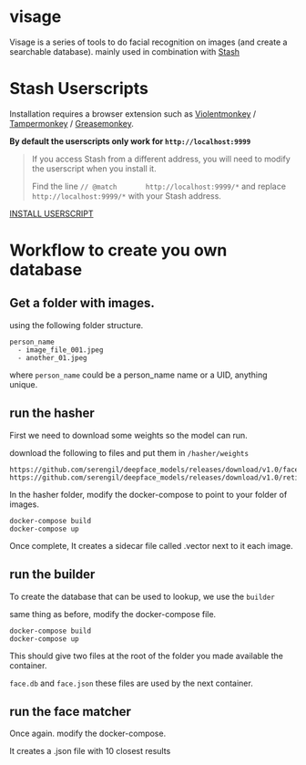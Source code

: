 # visage

Visage is a series of tools to do facial recognition on images (and create a searchable database). mainly used in combination with [Stash](https://github.com/stashapp/stash)

# Stash Userscripts

Installation requires a browser extension such as [Violentmonkey](https://violentmonkey.github.io/) / [Tampermonkey](https://www.tampermonkey.net/) / [Greasemonkey](https://www.greasespot.net/).

**By default the userscripts only work for `http://localhost:9999`**

> If you access Stash from a different address, you will need to modify the userscript when you install it.
>
> Find the line `// @match       http://localhost:9999/*` and replace `http://localhost:9999/*` with your Stash address.

[INSTALL USERSCRIPT](userscript/visage.js?raw=1)

# Workflow to create you own database

## Get a folder with images.

using the following folder structure.

```
person_name
  - image_file_001.jpeg
  - another_01.jpeg
```

where `person_name` could be a person_name name or a UID, anything unique.

## run the hasher

First we need to download some weights so the model can run.

download the following to files and put them in `/hasher/weights`

```
https://github.com/serengil/deepface_models/releases/download/v1.0/facenet512_weights.h5
https://github.com/serengil/deepface_models/releases/download/v1.0/retinaface.h5
```

In the hasher folder, modify the docker-compose to point to your folder of images.
```
docker-compose build
docker-compose up
```

Once complete, It creates a sidecar file called <image name>.vector next to it each image.

## run the builder

To create the database that can be used to lookup, we use the `builder`

same thing as before, modify the docker-compose file.

```
docker-compose build
docker-compose up
```

This should give two files at the root of the folder you made available the container.

`face.db` and `face.json` these files are used by the next container.

## run the face matcher

Once again. modify the docker-compose.

It creates a <image name>.json file with 10 closest results

